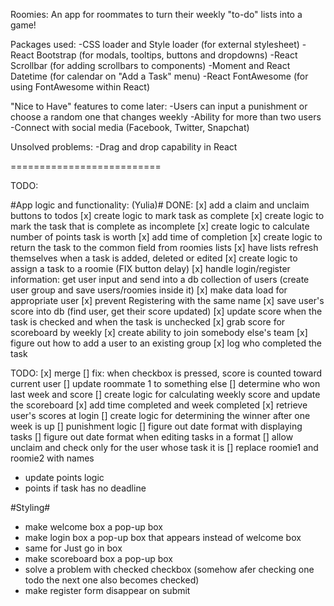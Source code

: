 Roomies: An app for roommates to turn their weekly "to-do" lists into a game!


Packages used:
-CSS loader and Style loader (for external stylesheet)
-React Bootstrap (for modals, tooltips, buttons and dropdowns)
-React Scrollbar (for adding scrollbars to components)
-Moment and React Datetime (for calendar on "Add a Task" menu)
-React FontAwesome (for using FontAwesome within React)


"Nice to Have" features to come later:
-Users can input a punishment or choose a random one that changes weekly
-Ability for more than two users
-Connect with social media (Facebook, Twitter, Snapchat)


Unsolved problems:
-Drag and drop capability in React


==========================


TODO:

#App logic and functionality: (Yulia)#
DONE:
[x] add a claim and unclaim buttons to todos
[x] create logic to mark task as complete
[x] create logic to mark the task that is complete as incomplete
[x] create logic to calculate number of points task is worth
[x] add time of completion
[x] create logic to return the task to the common field from roomies lists
[x] have lists refresh themselves when a task is added, deleted or edited
[x] create logic to assign a task to a roomie (FIX button delay)
[x] handle login/register information: get user input and send into a db collection of users (create user group and save users/roomies inside it)
[x] make data load for appropriate user
[x] prevent Registering with the same name
[x] save user's score into db (find user, get their score updated)
[x] update score when the task is checked and when the task is unchecked
[x] grab score for scoreboard by weekly
[x] create ability to join somebody else's team
[x] figure out how to add a user to an existing group
[x] log who completed the task

TODO:
[x] merge
[] fix: when checkbox is pressed, score is counted toward current user
[] update roommate 1 to something else
[] determine who won last week and score
[] create logic for calculating weekly score and update the scoreboard
  [x] add time completed  and week completed
  [x] retrieve user's scores at login
[] create logic for determining the winner  after one week is up
[] punishment logic
[] figure out date format with displaying tasks
[] figure out date format when editing tasks in a format
[] allow unclaim and check only for the user whose task it is
[] replace roomie1 and roomie2 with names


* update points logic
* points if task has no deadline



#Styling#
* make welcome box a pop-up box
* make login box a pop-up box that appears instead of welcome box
* same for Just go in box
* make scoreboard box a pop-up box
* solve a problem with checked checkbox (somehow afer checking one todo the next one also becomes checked)
* make register form disappear on submit
